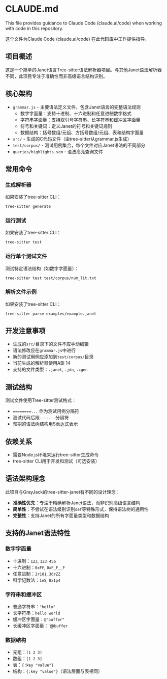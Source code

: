 # CLAUDE.md

This file provides guidance to Claude Code (claude.ai/code) when working with code in this repository.

这个文件为Claude Code (claude.ai/code) 在此代码库中工作提供指导。

## 项目概述

这是一个简单的Janet语言Tree-sitter语法解析器项目。与其他Janet语法解析器不同，此项目专注于准确性而非高级语言结构识别。

## 核心架构

- `grammar.js` - 主要语法定义文件，包含Janet语言的完整语法规则
  - 数字字面量：支持十进制、十六进制和任意进制数字格式
  - 字符串字面量：支持双引号字符串、长字符串和缓冲区字面量
  - 符号和关键词：定义Janet的符号和关键词规则
  - 数据结构：括号数组/元组、方括号数组/元组、表和结构字面量
- `src/` - 生成的C代码文件（由tree-sitter从grammar.js生成）
- `test/corpus/` - 测试用例集合，每个文件对应Janet语法的不同部分
- `queries/highlights.scm` - 语法高亮查询文件

## 常用命令

### 生成解析器
如果安装了tree-sitter CLI：
```bash
tree-sitter generate
```

### 运行测试
如果安装了tree-sitter CLI：
```bash
tree-sitter test
```

### 运行单个测试文件
测试特定语法结构（如数字字面量）：
```bash
tree-sitter test test/corpus/num_lit.txt
```

### 解析文件示例
如果安装了tree-sitter CLI：
```bash
tree-sitter parse examples/example.janet
```

## 开发注意事项

- 生成的`src/`目录下的文件不应手动编辑
- 语法修改应在`grammar.js`中进行
- 新的测试用例应添加到`test/corpus/`目录
- 当前生成的解析器使用ABI 14
- 支持的文件类型：`.janet`, `.jdn`, `.cgen`

## 测试结构

测试文件使用Tree-sitter测试格式：
- `========...` 作为测试用例分隔符
- 测试代码后跟`----...`分隔符
- 预期的语法树结构用S表达式表示

## 依赖关系

- 需要Node.js环境来运行tree-sitter生成命令
- tree-sitter CLI用于开发和测试（可选安装）

## 语法架构理念

此项目与GrayJack的tree-sitter-janet有不同的设计理念：
- **准确性优先**：专注于精确解析Janet语法，而非识别高级语言结构
- **简单性**：不尝试在语法级别识别`def`等特殊形式，保持语法树的通用性
- **完整性**：支持Janet的所有字面量类型和数据结构

## 支持的Janet语法特性

### 数字字面量
- 十进制：`123`, `123.456`
- 十六进制：`0xFF`, `0xF_F__F`
- 任意进制：`2r101`, `36rZZ`
- 科学记数法：`1e5`, `0x1p4`

### 字符串和缓冲区
- 普通字符串：`"hello"`
- 长字符串：`````hello world`````
- 缓冲区字面量：`@"buffer"`
- 长缓冲区字面量：`@````buffer````

### 数据结构
- 元组：`(1 2 3)`
- 数组：`[1 2 3]`  
- 表：`{:key "value"}`
- 结构：`{:key "value"}`（语法层面与表相同）